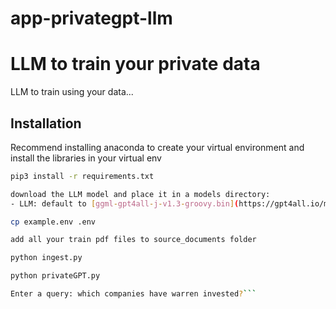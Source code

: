 # app-privategpt-llm

# LLM to train your private data

LLM to train using your data...

## Installation

Recommend installing anaconda to create your virtual environment and install the libraries in your virtual env
```bash
pip3 install -r requirements.txt
```
```bash
download the LLM model and place it in a models directory:
- LLM: default to [ggml-gpt4all-j-v1.3-groovy.bin](https://gpt4all.io/models/ggml-gpt4all-j-v1.3-groovy.bin). If you prefer a different GPT4All-J compatible model, just download it and reference it in your `.env` file.
```
```bash
cp example.env .env
```

```bash
add all your train pdf files to source_documents folder
```

```bash
python ingest.py
```

```bash
python privateGPT.py
```

```bash
Enter a query: which companies have warren invested?```

